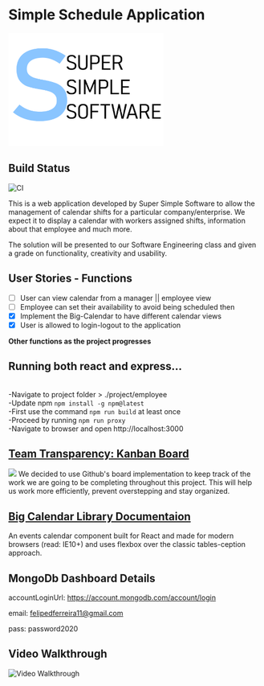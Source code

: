 # Simple Schedule Application 
<img src="logo.png" class="center" width="310" height="225">

## Build Status
![CI](https://github.com/LankeyBoard/SimpleSchedule/workflows/CI/badge.svg)


This is a web application developed by Super Simple Software to allow the management 
of calendar shifts for a particular company/enterprise. We expect it to display a 
calendar with workers assigned shifts, information about that employee and much more. 

The solution will be presented to our Software Engineering class and given a grade on 
functionality, creativity and usability. 

## User Stories - Functions 

- [ ] User can view calendar from a manager || employee view
- [ ] Employee can set their availability to avoid being scheduled then
- [x] Implement the Big-Calendar to have different calendar views
- [x] User is allowed to login-logout to the application 

**Other functions as the project progresses**

## Running both react and express...

<br>-Navigate to project folder > ./project/employee
<br>-Update npm `npm install -g npm@latest`
<br>-First use the command `npm run build` at least once 
<br>-Proceed by running `npm run proxy`
<br>-Navigate to browser and open http://localhost:3000 

## <a href="https://github.com/LankeyBoard/SimpleSchedule/projects/1">Team Transparency: Kanban Board</a>
<img src="https://d3tvpxjako9ywy.cloudfront.net/blog/content/uploads/2019/07/Unlock-All-Your-Team-Kan-Do-With-a-Kanban-Template-2-1491x914.jpg?av=5f90c29a1379c318be242ac001362e9d"/>
We decided to use Github's board implementation to keep track of the work
we are going to be completing throughout this project. This will help us work 
more efficiently, prevent overstepping and stay organized. 

## <a href="http://jquense.github.io/react-big-calendar/examples/index.html">Big Calendar Library Documentaion </a>
An events calendar component built for React and made for modern browsers (read: IE10+) 
and uses flexbox over the classic tables-ception approach.

## MongoDb Dashboard Details

accountLoginUrl: https://account.mongodb.com/account/login

email: felipedferreira11@gmail.com

pass: password2020

## Video Walkthrough 
<img src='http://g.recordit.co/JIoa2M7lSa.gif' title='Video Walkthrough' width='800' height='600' alt='Video Walkthrough' />
